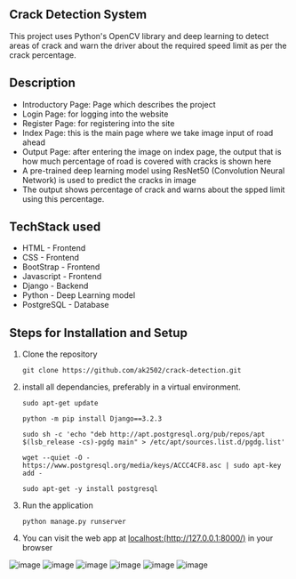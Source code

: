 ## Crack Detection System

This project uses Python's OpenCV library and deep learning to detect areas of crack and warn the driver about the required speed limit as per the crack percentage.


## Description

* Introductory Page: Page which describes the project
* Login Page: for logging into the website
* Register Page: for registering into the site
* Index Page: this is the main page where we take image input of road ahead
* Output Page: after entering the image on index page, the output that is how much percentage of road is covered with cracks is shown here
* A pre-trained deep learning model using ResNet50 (Convolution Neural Network) is used to predict the cracks in image
* The output shows percentage of crack and warns about the spped limit using this percentage.


## TechStack used

* HTML - Frontend
* CSS - Frontend
* BootStrap - Frontend
* Javascript - Frontend
* Django - Backend
* Python - Deep Learning model
* PostgreSQL - Database


## Steps for Installation and Setup

1. Clone the repository 
    
    `git clone https://github.com/ak2502/crack-detection.git`
 
2. install all dependancies, preferably in a virtual environment.
    
    `sudo apt-get update`
    
    `python -m pip install Django==3.2.3`
    
    `sudo sh -c 'echo "deb http://apt.postgresql.org/pub/repos/apt $(lsb_release -cs)-pgdg main" > /etc/apt/sources.list.d/pgdg.list'`
    
    `wget --quiet -O - https://www.postgresql.org/media/keys/ACCC4CF8.asc | sudo apt-key add -`
    
    `sudo apt-get -y install postgresql`

    
3. Run the application
    
    `python manage.py runserver`
    
4. You can visit the web app at [localhost:(http://127.0.0.1:8000/)](http://127.0.0.1:8000/) in your browser


![image](https://user-images.githubusercontent.com/56317982/125509290-d99f0279-7d6b-4112-84aa-6329f77455c5.png)
![image](https://user-images.githubusercontent.com/56317982/125509409-d2ccb338-d93f-4621-9f31-b47f88088bc3.png)
![image](https://user-images.githubusercontent.com/56317982/125509501-8fcf0452-e043-48db-ad9f-bd1a9b8670db.png)
![image](https://user-images.githubusercontent.com/56317982/125509617-8dcfce87-9d8e-4866-a0f2-6278dd02f4f1.png)
![image](https://user-images.githubusercontent.com/56317982/125509730-d2b03d7a-17cc-4477-8f23-62e2a1fc2b87.png)
![image](https://user-images.githubusercontent.com/56317982/125509766-145782d7-254b-4a01-b684-cc95da9b7840.png)


